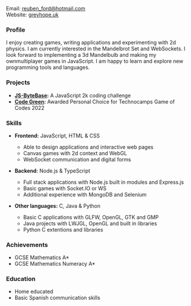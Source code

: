 Email: <reuben_ford@hotmail.com>\
Website: [greyhope.uk](https://greyhope.uk)

### Profile
I enjoy creating games, writing applications and experimenting with 2d physics.
I am currently interested in the Mandelbrot Set and WebSockets.
I look forward to implementing a 3d Mandelbulb and making my ownmultiplayer games in JavaScript.
I am happy to learn and explore new programming tools and languages.

### Projects
- **[JS-ByteBase](https://js-bytebase.com):** A JavaScript 2k coding challenge
- **[Code Green](https://greyhope.uk/Code-Green):** Awarded Personal Choice for Technocamps Game of Codes 2022

### Skills
- **Frontend:** JavaScript, HTML & CSS
  - Able to design applications and interactive web pages
  - Canvas games with 2d context and WebGL
  - WebSocket communication and digital forms

- **Backend:** Node.js & TypeScript
  - Full stack applications with Node.js built in modules and Express.js
  - Basic games with Socket.IO or WS
  - Additional experience with MongoDB and Selenium

- **Other languages:** C, Java & Python
  - Basic C applications with GLFW, OpenGL, GTK and GMP
  - Java projects with LWJGL, OpenGL and built in libraries
  - Python C extentions and libraries

### Achievements
- GCSE Mathematics A*
- GCSE Mathematics Numeracy A*

### Education
- Home educated
- Basic Spanish communication skills
